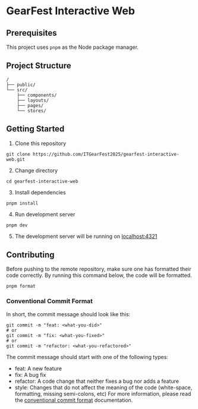 # GearFest Interactive Web

## Prerequisites

This project uses `pnpm` as the Node package manager.

## Project Structure

```
/
├── public/
└── src/
    ├── components/
    ├── layouts/
    ├── pages/
    └── stores/
```

## Getting Started

1. Clone this repository

```
git clone https://github.com/ITGearFest2025/gearfest-interactive-web.git
```

2. Change directory

```
cd gearfest-interactive-web
```

3. Install dependencies

```
pnpm install
```

4. Run development server

```
pnpm dev
```

5. The development server will be running on [localhost:4321](http://localhost:4321)

## Contributing

Before pushing to the remote repository, make sure one has formatted their code correctly. By running this command below, the code will be formatted.

```
pnpm format
```

### Conventional Commit Format

In short, the commit message should look like this:

```
git commit -m "feat: <what-you-did>"
# or
git commit -m "fix: <what-you-fixed>"
# or
git commit -m "refactor: <what-you-refactored>"
```

The commit message should start with one of the following types:

- feat: A new feature
- fix: A bug fix
- refactor: A code change that neither fixes a bug nor adds a feature
- style: Changes that do not affect the meaning of the code (white-space, formatting, missing semi-colons, etc)
  For more information, please read the [conventional commit format](https://www.conventionalcommits.org/en/v1.0.0/) documentation.
